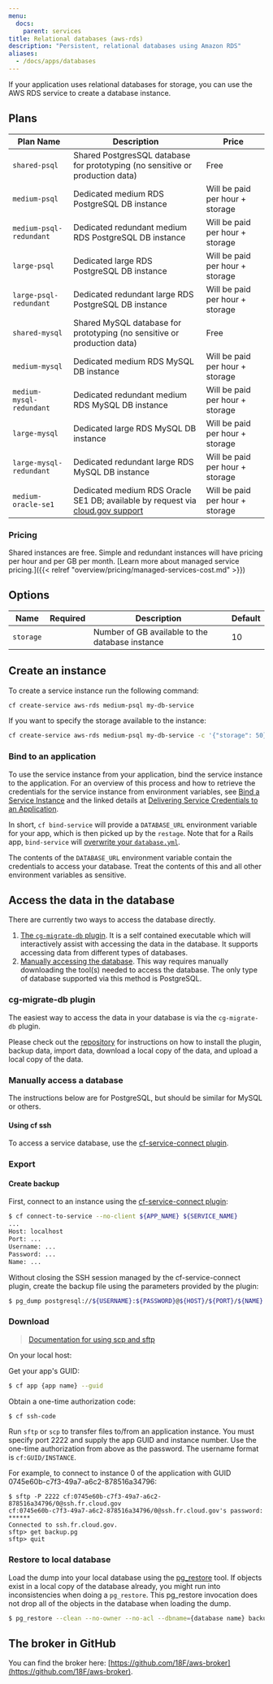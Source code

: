 ```yaml
---
menu:
  docs:
    parent: services
title: Relational databases (aws-rds)
description: "Persistent, relational databases using Amazon RDS"
aliases:
  - /docs/apps/databases
---
```


If your application uses relational databases for storage, you can use the AWS RDS service to create a database instance.

## Plans

Plan Name | Description | Price
--------- | ----------- | -----
`shared-psql`            | Shared PostgresSQL database for prototyping (no sensitive or production data) | Free
`medium-psql`            | Dedicated medium RDS PostgreSQL DB instance                                   | Will be paid per hour + storage
`medium-psql-redundant`  | Dedicated redundant medium RDS PostgreSQL DB instance                         | Will be paid per hour + storage
`large-psql`             | Dedicated large RDS PostgreSQL DB instance                                    | Will be paid per hour + storage
`large-psql-redundant`   | Dedicated redundant large RDS PostgreSQL DB instance                          | Will be paid per hour + storage
`shared-mysql`           | Shared MySQL database for prototyping (no sensitive or production data)       | Free
`medium-mysql`           | Dedicated medium RDS MySQL DB instance                                        | Will be paid per hour + storage
`medium-mysql-redundant` | Dedicated redundant medium RDS MySQL DB instance                              | Will be paid per hour + storage
`large-mysql`            | Dedicated large RDS MySQL DB instance                                         | Will be paid per hour + storage
`large-mysql-redundant`  | Dedicated redundant large RDS MySQL DB instance                               | Will be paid per hour + storage
`medium-oracle-se1`      | Dedicated medium RDS Oracle SE1 DB; available by request via [cloud.gov support](mailto:cloud-gov-support@gsa.gov) | Will be paid per hour + storage

### Pricing
Shared instances are free. Simple and redundant instances will have pricing per hour and per GB per month. [Learn more about managed service pricing.]({{< relref "overview/pricing/managed-services-cost.md" >}})

## Options

Name | Required | Description | Default
--- | --- | --- | ---
`storage` |  | Number of GB available to the database instance | 10

## Create an instance

To create a service instance run the following command:

```bash
cf create-service aws-rds medium-psql my-db-service
```

If you want to specify the storage available to the instance:

```bash
cf create-service aws-rds medium-psql my-db-service -c '{"storage": 50}'
```

### Bind to an application

To use the service instance from your application, bind the service instance to the application. For an overview of this process and how to retrieve the credentials for the service instance from environment variables, see [Bind a Service Instance](https://docs.cloudfoundry.org/devguide/services/managing-services.html#bind) and the linked details at [Delivering Service Credentials to an Application](https://docs.cloudfoundry.org/devguide/services/application-binding.html).

In short, `cf bind-service` will provide a `DATABASE_URL` environment variable for your app, which is then picked up by the `restage`. Note that for a Rails app, `bind-service` will [overwrite your `database.yml`](http://docs.cloudfoundry.org/buildpacks/ruby/ruby-service-bindings.html#rails-applications-have-autoconfigured-database-yml).

The contents of the `DATABASE_URL` environment variable contain the credentials to access your database. Treat the contents of this and all other environment variables as sensitive.

## Access the data in the database

There are currently two ways to access the database directly.

1. [The `cg-migrate-db` plugin](#cg-migrate-db-plugin). It is a self contained
executable which will interactively assist with accessing the data in the
database. It supports accessing data from different types of databases.
1. [Manually accessing the database](#manually-access-a-database). This way
requires manually downloading the tool(s) needed to access the database. The
only type of database supported via this method is PostgreSQL.

### cg-migrate-db plugin
The easiest way to access the data in your database is via the `cg-migrate-db`
plugin.

Please check out the [repository](https://github.com/18F/cg-migrate-db)
for instructions on how to install the plugin, backup data, import data,
download a local copy of the data, and upload a local copy of the data.

### Manually access a database

The instructions below are for PostgreSQL, but should be similar for MySQL or others.

#### Using cf ssh

To access a service database, use the [cf-service-connect plugin](https://github.com/18F/cf-service-connect#readme).

### Export

#### Create backup

First, connect to an instance using the [cf-service-connect plugin](https://github.com/18F/cf-service-connect#readme):

```sh
$ cf connect-to-service --no-client ${APP_NAME} ${SERVICE_NAME}
...
Host: localhost
Port: ...
Username: ...
Password: ...
Name: ...
```

Without closing the SSH session managed by the cf-service-connect plugin, create the backup file using the parameters provided by the plugin:

```sh
$ pg_dump postgresql://${USERNAME}:${PASSWORD}@${HOST}/${PORT}/${NAME} -f backup.pg
```

### Download

> [Documentation for using scp and sftp](https://docs.cloudfoundry.org/devguide/deploy-apps/ssh-apps.html#other-ssh-access)

On your local host:

Get your app's GUID:

```sh
$ cf app {app name} --guid
```

Obtain a one-time authorization code:

```sh
$ cf ssh-code
```

Run `sftp` or `scp` to transfer files to/from an application instance.  You must specify port 2222 and supply the app GUID and instance number.  Use the one-time authorization from above as the password.  The username format is `cf:GUID/INSTANCE`.

For example, to connect to instance 0 of the application with GUID 0745e60b-c7f3-49a7-a6c2-878516a34796:

```
$ sftp -P 2222 cf:0745e60b-c7f3-49a7-a6c2-878516a34796/0@ssh.fr.cloud.gov
cf:0745e60b-c7f3-49a7-a6c2-878516a34796/0@ssh.fr.cloud.gov's password: ******
Connected to ssh.fr.cloud.gov.
sftp> get backup.pg
sftp> quit
```

### Restore to local database

Load the dump into your local database using the [pg_restore](https://www.postgresql.org/docs/current/static/app-pgrestore.html) tool. If objects exist in a
local copy of the database already, you might run into inconsistencies when doing a
`pg_restore`. This pg_restore invocation does not drop all of the objects in the database when loading the
dump.

```sh
$ pg_restore --clean --no-owner --no-acl --dbname={database name} backup.pg
```

## The broker in GitHub

You can find the broker here: [https://github.com/18F/aws-broker](https://github.com/18F/aws-broker).
